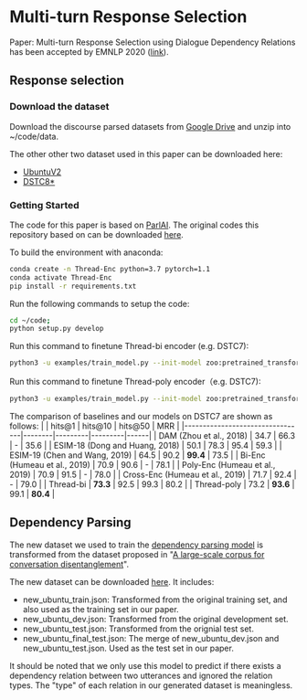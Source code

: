 # Multi-turn Response Selection

Paper: Multi-turn Response Selection using Dialogue Dependency Relations has been accepted by EMNLP 2020 ([link](https://www.aclweb.org/anthology/2020.emnlp-main.150/)).

## Response selection

### Download the dataset

Download the discourse parsed datasets from [Google Drive](https://drive.google.com/file/d/1nDZsFtkuGJIIqv3-7vw21PBjSPmqoMTp/view?usp=sharing) and unzip into ~/code/data. 

The other other two dataset used in this paper can be downloaded here: 
* [UbuntuV2](https://adapt.seiee.sjtu.edu.cn/~angel/par_ubuntuv2.zip)
* [DSTC8\*](https://adapt.seiee.sjtu.edu.cn/~angel/par_dstc8.zip)

### Getting Started

The code for this paper is based on [ParlAI](http://parl.ai). The original codes this repository based on can be downloaded [here](https://drive.google.com/file/d/1xhKv-XY2aXKDcVoA_d3r0ES7bkETwhQk/view?usp=sharing). 

To build the environment with anaconda:
```bash
conda create -n Thread-Enc python=3.7 pytorch=1.1
conda activate Thread-Enc
pip install -r requirements.txt
```

Run the following commands to setup the code:
```bash
cd ~/code; 
python setup.py develop
```

Run this command to finetune Thread-bi encoder (e.g. DSTC7):

```bash
python3 -u examples/train_model.py --init-model zoo:pretrained_transformers/poly_model_huge_reddit/model --shuffle True --eval-batchsize 4 --batchsize 32  --model transformer/parencoder --warmup_updates 100 --lr-scheduler-patience 0 --lr-scheduler-decay 0.4 -lr 5e-05 --data-parallel True --history-size 20 --label-truncate 72 --text-truncate 360 -vp 3 -veps 0.5 --validation-metric accuracy --validation-metric-mode max --save-after-valid True --log_every_n_secs 20 --candidates batch --dict-tokenizer bpe  --dict-lower True --optimizer adamax --output-scaling 0.06 --variant xlm --reduction_type mean --share-encoders False --learn-positional-embeddings True --n-layers 12 --n-heads 12 --ffn-size 3072 --attention-dropout 0.1 --relu-dropout 0.0 --dropout 0.1 --n-positions 1024 --embedding-size 768 --activation gelu --embeddings-scale False --n-segments 2 --learn-embeddings True --share-word-embeddings False --dict-endtoken __start__ -pyt par_dstc7 --fp16 False --par_type basic --par_num 4 --reduction-type mean --parencoder-type codes --model-file ./thread_bi_dstc7
```
Run this command to finetune Thread-poly encoder（e.g. DSTC7):
```bash
python3 -u examples/train_model.py --init-model zoo:pretrained_transformers/poly_model_huge_reddit/model -pyt par_dstc7 --eval-batchsize 4 --batchsize 32  --model transformer/parpolyencoder --warmup_updates 100 --lr-scheduler-patience 0 --lr-scheduler-decay 0.4 -lr 5e-05 --data-parallel True --history-size 20 --label-truncate 72 --text-truncate 360 -vp 3 -veps 0.5 --validation-metric accuracy --validation-metric-mode max --save-after-valid True --log_every_n_secs 20 --candidates batch --dict-tokenizer bpe  --dict-lower True --optimizer adamax --output-scaling 0.06 --variant xlm --reduction_type mean --share-encoders False --learn-positional-embeddings True --n-layers 12 --n-heads 12 --ffn-size 3072 --attention-dropout 0.1 --relu-dropout 0.0 --dropout 0.1 --n-positions 1024 --embedding-size 768 --activation gelu --embeddings-scale False --n-segments 2 --learn-embeddings True --share-word-embeddings False --dict-endtoken __start__ --fp16 False --polyencoder-type codes --codes-attention-type basic --poly-n-codes 64 --poly-attention-type basic --polyencoder-attention-keys context --par_type basic --par_num 4 --reduction-type mean --parencoder-type codes --model-file ./thread_poly_dstc7
```

The comparison of baselines and our models on DSTC7 are shown as follows:
|                                 | hits@1 | hits@10 | hits@50 | MRR  |
|---------------------------------|--------|---------|---------|------|
| DAM (Zhou et al., 2018)         | 34.7   | 66.3    | -       | 35.6 |
| ESIM-18 (Dong and Huang, 2018)  | 50.1   | 78.3    | 95.4    | 59.3 |
| ESIM-19 (Chen and Wang, 2019)   | 64.5   | 90.2    | **99.4**    | 73.5 |
| Bi-Enc (Humeau et al., 2019)    | 70.9   | 90.6    | -       | 78.1 |
| Poly-Enc (Humeau et al., 2019)  | 70.9   | 91.5    | -       | 78.0 |
| Cross-Enc (Humeau et al., 2019) | 71.7   | 92.4    | -       | 79.0 |
| Thread-bi                       | **73.3**   | 92.5    | 99.3    | 80.2 |
| Thread-poly                     | 73.2   | **93.6**    | 99.1    | **80.4** |



## Dependency Parsing

The new dataset we used to train the [dependency parsing model](https://github.com/shizhouxing/DialogueDiscourseParsing) is transformed from the dataset proposed in "[A large-scale corpus for conversation disentanglement](https://www.aclweb.org/anthology/P19-1374/)". 

The new dataset can be downloaded [here](https://drive.google.com/file/d/1Bh515NoYHq1od7B0q9cax99jTCLDLhAq/view?usp=sharing). It includes:
* new_ubuntu_train.json: Transformed from the original training set, and also used as the training set in our paper.
* new_ubuntu_dev.json: Transformed from the original development set.
* new_ubuntu_test.json: Transformed from the orignial test set.
* new_ubuntu_final_test.json: The merge of new_ubuntu_dev.json and new_ubuntu_test.json. Used as the test set in our paper.


It should be noted that we only use this model to predict if there exists a dependency relation between two utterances and ignored the relation types. The "type" of each relation in our generated dataset is meaningless.